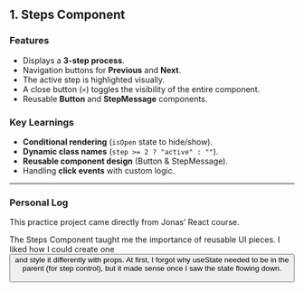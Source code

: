 ## 1. Steps Component

### Features

- Displays a **3-step process**.
- Navigation buttons for **Previous** and **Next**.
- The active step is highlighted visually.
- A close button (`×`) toggles the visibility of the entire component.
- Reusable **Button** and **StepMessage** components.

### Key Learnings

- **Conditional rendering** (`isOpen` state to hide/show).
- **Dynamic class names** (`step >= 2 ? "active" : ""`).
- **Reusable component design** (Button & StepMessage).
- Handling **click events** with custom logic.

---

### Personal Log

This practice project came directly from Jonas’ React course.

The Steps Component taught me the importance of reusable UI pieces. I liked how I could create one <Button /> and style it differently with props. At first, I forgot why useState needed to be in the parent (for step control), but it made sense once I saw the state flowing down.
